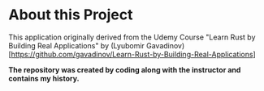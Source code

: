 # About this Project

This application originally derived from the Udemy Course "Learn Rust by Building Real Applications" by (Lyubomir Gavadinov)[https://github.com/gavadinov/Learn-Rust-by-Building-Real-Applications]

**The repository was created by coding along with the instructor and contains my history.**